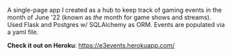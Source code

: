 A single-page app I created as a hub to keep track of gaming events in the month of June '22 (known as _the_ month for game shows and streams).
Used Flask and Postgres w/ SQLAlchemy as ORM. Events are populated via a yaml file.

**Check it out on Heroku**: https://e3events.herokuapp.com/
